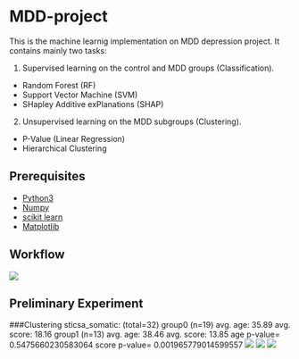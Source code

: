 # MDD-project
This is the machine learnig implementation on MDD depression project. It contains mainly two tasks:
1. Supervised learning on the control and MDD groups (Classification).
* Random Forest (RF)
* Support Vector Machine (SVM)
* SHapley Additive exPlanations (SHAP) 
2. Unsupervised learning on the MDD subgroups (Clustering). 
* P-Value (Linear Regression)
* Hierarchical Clustering 
## Prerequisites
- [Python3](https://www.python.org/)
- [Numpy](https://numpy.org/)
- [scikit learn](https://scikit-learn.org)
- [Matplotlib](https://matplotlib.org/)

## Workflow
![](https://github.com/linbrainlab/MDD-project/blob/main/imgs/MDD_workflow.png)

## Preliminary Experiment

###Clustering
sticsa_somatic: (total=32)
group0 (n=19) avg. age:  35.89		avg. score: 18.16
group1 (n=13) avg. age:  38.46		avg. score: 13.85
age p-value= 0.5475660230583064
score p-value= 0.001965779014599557
![](https://github.com/linbrainlab/MDD-project/blob/main/imgs/Fig1.png)
![](https://github.com/linbrainlab/MDD-project/blob/main/imgs/Fig2.png)
![](https://github.com/linbrainlab/MDD-project/blob/main/imgs/Fig3.png)

